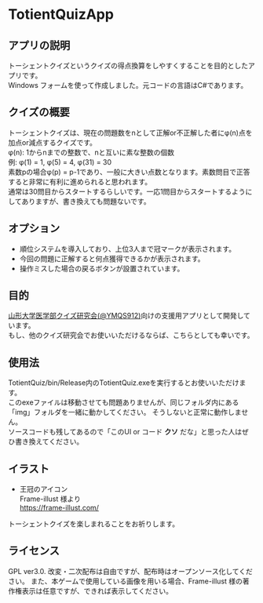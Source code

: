 # TotientQuizApp  
  
## アプリの説明  
トーシェントクイズというクイズの得点換算をしやすくすることを目的としたアプリです。  
Windows フォームを使って作成しました。元コードの言語はC#であります。  
  
## クイズの概要  
トーシェントクイズは、現在の問題数をnとして正解or不正解した者にφ(n)点を加点or減点するクイズです。  
φ(n): 1からnまでの整数で、nと互いに素な整数の個数  
例: φ(1) = 1, φ(5) = 4, φ(31) = 30  
素数pの場合φ(p) = p-1であり、一般に大きい点数となります。素数問目で正答すると非常に有利に進められると思われます。  
通常は30問目からスタートするらしいです。一応1問目からスタートするようにしてありますが、書き換えても問題ないです。  
  
## オプション  
- 順位システムを導入しており、上位3人まで冠マークが表示されます。  
- 今回の問題に正解すると何点獲得できるかが表示されます。  
- 操作ミスした場合の戻るボタンが設置されています。
  
## 目的  
[山形大学医学部クイズ研究会(@YMQS912)](https://twitter.com/YMQS912)向けの支援用アプリとして開発しています。  
もし、他のクイズ研究会でお使いいただけるならば、こちらとしても幸いです。  

## 使用法  
TotientQuiz/bin/Release内のTotientQuiz.exeを実行するとお使いいただけます。  
このexeファイルは移動させても問題ありませんが、同じフォルダ内にある「img」フォルダを一緒に動かしてください。
そうしないと正常に動作しません。  
ソースコードも残してあるので「このUI or コード **クソ** だな」と思った人はぜひ書き換えてください。  
  
## イラスト
- 王冠のアイコン  
Frame-illust 様より  
https://frame-illust.com/  
  
トーシェントクイズを楽しまれることをお祈りします。  

## ライセンス
GPL ver3.0. 改変・二次配布は自由ですが、配布時はオープンソース化してください。
また、本ゲームで使用している画像を用いる場合、Frame-illust 様の著作権表示は任意ですが、できれば表示してください。
